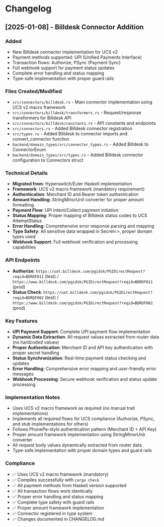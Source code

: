 # Changelog

## [2025-01-08] - Billdesk Connector Addition

### Added
- New Billdesk connector implementation for UCS v2
- Payment methods supported: UPI (Unified Payments Interface)
- Transaction flows: Authorize, PSync (Payment Sync)
- Full webhook support for payment status updates
- Complete error handling and status mapping
- Type-safe implementation with proper guard rails

### Files Created/Modified
- `src/connectors/billdesk.rs` - Main connector implementation using UCS v2 macro framework
- `src/connectors/billdesk/transformers.rs` - Request/response transformers for Billdesk API
- `src/connectors/billdesk/constants.rs` - API constants and endpoints
- `src/connectors.rs` - Added Billdesk connector registration
- `src/types.rs` - Added Billdesk to connector imports and convert_connector function
- `backend/domain_types/src/connector_types.rs` - Added Billdesk to ConnectorEnum
- `backend/domain_types/src/types.rs` - Added Billdesk connector configuration to Connectors struct

### Technical Details
- **Migrated from**: Hyperswitch/Euler Haskell implementation
- **Framework**: UCS v2 macro framework (mandatory requirement)
- **Authentication**: Merchant ID and Bearer token authentication
- **Amount Handling**: StringMinorUnit converter for proper amount formatting
- **Payment Flow**: UPI Intent/Collect payment initiation
- **Status Mapping**: Proper mapping of Billdesk status codes to UCS AttemptStatus
- **Error Handling**: Comprehensive error response parsing and mapping
- **Type Safety**: All sensitive data wrapped in Secret<>, proper domain types used
- **Webhook Support**: Full webhook verification and processing capabilities

### API Endpoints
- **Authorize**: `https://uat.billdesk.com/pgidsk/PGIDirectRequest?reqid=BDRDF011` (test) / `https://www.billdesk.com/pgidsk/PGIDirectRequest?reqid=BDRDF011` (prod)
- **Status Check**: `https://uat.billdesk.com/pgidsk/PGIDirectRequest?reqid=BDRDF002` (test) / `https://www.billdesk.com/pgidsk/PGIDirectRequest?reqid=BDRDF002` (prod)

### Key Features
- **UPI Payment Support**: Complete UPI payment flow implementation
- **Dynamic Data Extraction**: All request values extracted from router data (no hardcoded values)
- **Proper Authentication**: Merchant ID and API key authentication with proper secret handling
- **Status Synchronization**: Real-time payment status checking and updates
- **Error Handling**: Comprehensive error mapping and user-friendly error messages
- **Webhook Processing**: Secure webhook verification and status update processing

### Implementation Notes
- Uses UCS v2 macro framework as required (no manual trait implementations)
- Implements all required flows for UCS compliance (Authorize, PSync, and stub implementations for others)
- Follows PhonePe-style authentication pattern (Merchant ID + API Key)
- Proper amount framework implementation using StringMinorUnit converter
- All request body values dynamically extracted from router data
- Type-safe implementation with proper domain types and guard rails

### Compliance
- ✅ Uses UCS v2 macro framework (mandatory)
- ✅ Compiles successfully with `cargo check`
- ✅ All payment methods from Haskell version supported
- ✅ All transaction flows work identically
- ✅ Proper error handling and status mapping
- ✅ Complete type safety with guard rails
- ✅ Proper amount framework implementation
- ✅ Connector registered in type system
- ✅ Changes documented in CHANGELOG.md